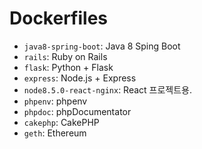 # Dockerfiles

- `java8-spring-boot`: Java 8 Sping Boot
- `rails`: Ruby on Rails
- `flask`: Python + Flask
- `express`: Node.js + Express
- `node8.5.0-react-nginx`: React 프로젝트용.
- `phpenv`: phpenv
- `phpdoc`: phpDocumentator
- `cakephp`: CakePHP
- `geth`: Ethereum
